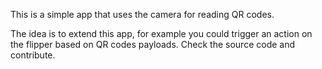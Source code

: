 This is a simple app that uses the camera for reading QR codes. 

The idea is to extend this app, for example you could trigger an action on the flipper based on QR codes payloads. Check the source code and contribute.
